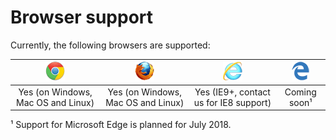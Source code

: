 ﻿# Browser support

Currently, the following browsers are supported:

| ![Chrome](../../../images/web-pki/chrome.gif) | ![Firefox](../../../images/web-pki/firefox.gif) | ![IE](../../../images/web-pki/ie.gif)  | ![Edge](../../../images/web-pki/edge.gif) |
|:---------------------------------------------:|:-----------------------------------------------:|:--------------------------------------:|:-----------------------------------------:|
| Yes (on Windows, Mac OS and Linux)            | Yes (on Windows, Mac OS and Linux)              | Yes (IE9+, contact us for IE8 support) | Coming soon¹                              |

¹ Support for Microsoft Edge is planned for July 2018.

